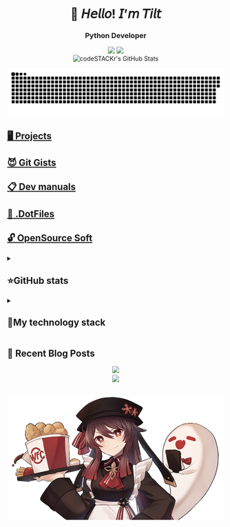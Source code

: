<h1 align="center">👋 𝘏𝘦𝘭𝘭𝘰! 𝘐’𝘮 𝘛𝘪𝘭𝘵</h1>

<h3 align="center">Python Developer</h3>
<p align="center">
 <a href="https://www.youtube.com/channel/UCeg5XYLnmKyF2XlsF9U0fGg"><img src="https://img.shields.io/badge/-YouTube-red?style=flat&logo=YouTube&logoColor=white"/></a>
 <a href="https://t.me/zxct1lt"><img src="https://img.shields.io/badge/-Telegram-blue?style=flat&logo=Telegram&logoColor=white" /></a>
 <br>
 <img alt="codeSTACKr's GitHub Stats" src="https://komarev.com/ghpvc/?username=your-github-tiIt-dev&color=green" />
</p>

<p align="center">
 <img width="600" src="assets/github-snake.svg" alt="snake"/>
</p>

## [🖥 Projects](markdown/my_projects/main.md)
## [😈 Git Gists](https://gist.github.com/tiIt-dev)
## [📋 Dev manuals](https://github.com/tiIt-dev/Dev-manuals)
## [📀 .DotFiles](https://github.com/tiIt-dev/.DotFiles)
## [🔓 OpenSource Soft](markdown/open_soft/main.md)

<details align="left">
  <summary><h2><b>⭐GitHub stats</b></h2></summary>
  <p>
   <img alt="codeSTACKr's GitHub Stats" src="https://github-readme-stats.vercel.app/api/top-langs/?username=tiIt-dev&layout=compact&theme=dark" />  
   <br>
   <img alt="codeSTACKr's GitHub Stats" src="https://github-readme-stats.vercel.app/api?username=tiIt-dev&show_icons=true&theme=dark" />
   <br>
   <img src="https://metrics.lecoq.io/tiIt-dev" />
  </p>
</details>

<details align="left">
  <summary><h2><b>🚀My technology stack</b></h2></summary>
  <p>
   <img src="https://img.shields.io/badge/Python-000000?style=for-the-badge&logo=Python&logoColor=3776AB"/>
   <img src="https://img.shields.io/badge/Django-000000?style=for-the-badge&logo=Django&logoColor=092E20"/>
   <img src="https://img.shields.io/badge/MySQL-000000?style=for-the-badge&logo=MySQL&logoColor=4479A1"/>
   <img src="https://img.shields.io/badge/Git-000000?style=for-the-badge&logo=Git&logoColor=F05032"/>
   <img src="https://img.shields.io/badge/GitHub-000000?style=for-the-badge&logo=GitHub&logoColor=181717"/>
   <img src="https://img.shields.io/badge/HTML5-000000?style=for-the-badge&logo=HTML5&logoColor=E34F26"/>
   <img src="https://img.shields.io/badge/CSS3-000000?style=for-the-badge&logo=CSS3&logoColor=1572B6"/>
   <img src="https://img.shields.io/badge/JavaScript-000000?style=for-the-badge&logo=JavaScript&logoColor=F7DF1E"/>
   <img src="https://img.shields.io/badge/jQuery-000000?style=for-the-badge&logo=jQuery&logoColor=0769AD"/>
   <img src="https://img.shields.io/badge/PHP-000000?style=for-the-badge&logo=PHP&logoColor=777BB4"/>
   <img src="https://img.shields.io/badge/phpMyAdmin-000000?style=for-the-badge&logo=phpMyAdmin&logoColor=6C78AF"/>
   <img src="https://img.shields.io/badge/Blender-000000?style=for-the-badge&logo=Blender&logoColor=F5792A"/>
   <img src="https://img.shields.io/badge/Photoshop-000000?style=for-the-badge&logo=Adobe Photoshop&logoColor=31A8FF"/>
   <img src="https://img.shields.io/badge/Adobe Premiere Pro-000000?style=for-the-badge&logo=Adobe Premiere Pro&logoColor=9999FF"/>
   <img src="https://img.shields.io/badge/Adobe After Effects-000000?style=for-the-badge&logo=Adobe After Effects&logoColor=9999FF"/>
  </p>
</details>

## 🍒 Recent Blog Posts


<div align="center"><img src="https://spotify-github-profile.vercel.app/api/view?uid=mgrfmjfpnur73iyz7d2vlmrbm&cover_image=true&theme=default&show_offline=false&background_color=121212" /></div>  



<div align="center">
            <a href="https://paypal.me/zxct1lt" target="_blank" style="display: inline-block;">
                <img
                    src="https://img.shields.io/badge/Donate-PayPal-blue.svg?style=flat-square&logo=paypal" 
                    align="center"
                />
            </a></div>
<br />

<p align="right">
 <img width="600" src="assets/wfc.png" alt="WFC Tu Tao"/>
</p>
